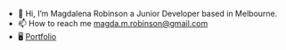 - 👋 Hi, I’m Magdalena Robinson a Junior Developer based in Melbourne.
- 📫 How to reach me magda.m.robinson@gmail.com
- 🖥️ [Portfolio](magdalenarobinson.info)


<!---
magdalenamae/magdalenamae is a ✨ special ✨ repository because its `README.md` (this file) appears on your GitHub profile.
You can click the Preview link to take a look at your changes.
--->
